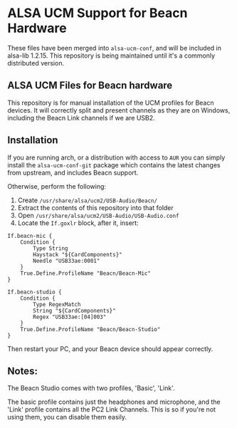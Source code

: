 # ALSA UCM Support for Beacn Hardware

These files have been merged into `alsa-ucm-conf`, and will be included in alsa-lib 1.2.15. This 
repository is being maintained until it's a commonly distributed version.

## ALSA UCM Files for Beacn hardware
This repository is for manual installation of the UCM profiles for Beacn devices. It will correctly
split and present channels as they are on Windows, including the Beacn Link channels if we are USB2.

## Installation
If you are running arch, or a distribution with access to `AUR` you can simply install the 
`alsa-ucm-conf-git` package which contains the latest changes from upstream, and includes 
Beacn support.

Otherwise, perform the following:

1. Create `/usr/share/alsa/ucm2/USB-Audio/Beacn/`
2. Extract the contents of this repository into that folder
3. Open `/usr/share/alsa/ucm2/USB-Audio/USB-Audio.conf`
4. Locate the `If.goxlr` block, after it, insert:

```
If.beacn-mic {
	Condition {
		Type String
		Haystack "${CardComponents}"
		Needle "USB33ae:0001"
	}
	True.Define.ProfileName "Beacn/Beacn-Mic"
}

If.beacn-studio {
	Condition {
		Type RegexMatch
		String "${CardComponents}"
		Regex "USB33ae:[04]003"
	}
	True.Define.ProfileName "Beacn/Beacn-Studio"
}
```

Then restart your PC, and your Beacn device should appear correctly.


## Notes:
The Beacn Studio comes with two profiles, 'Basic', 'Link'.

The basic profile contains just the headphones and microphone, and the 'Link' profile contains
all the PC2 Link Channels. This is so if you're not using them, you can disable them easily.
